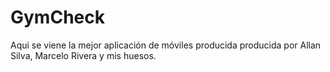 # GymCheck
Aqui se viene la mejor aplicación de móviles producida producida por Allan Silva, Marcelo Rivera y mis huesos.
